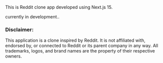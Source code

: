 This is Reddit clone app developed using Next.js 15.

currently in development..

### Disclaimer:

This application is a clone inspired by Reddit. It is not affiliated with, endorsed by, or connected to Reddit or its parent company in any way. All trademarks, logos, and brand names are the property of their respective owners.
